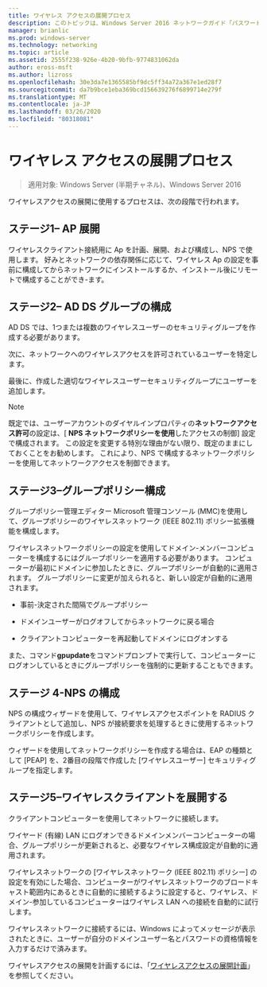 ```yaml
---
title: ワイヤレス アクセスの展開プロセス
description: このトピックは、Windows Server 2016 ネットワークガイド「パスワードベースの 802.1 X 認証ワイヤレスアクセスの展開」に含まれています。
manager: brianlic
ms.prod: windows-server
ms.technology: networking
ms.topic: article
ms.assetid: 2555f238-926e-4b20-9bfb-9774831062da
author: eross-msft
ms.author: lizross
ms.openlocfilehash: 30e3da7e1365585bf9dc5ff34a72a367e1ed28f7
ms.sourcegitcommit: da7b9bce1eba369bcd156639276f6899714e279f
ms.translationtype: MT
ms.contentlocale: ja-JP
ms.lasthandoff: 03/26/2020
ms.locfileid: "80318081"
---
```

# <a name="wireless-access-deployment-process"></a>ワイヤレス アクセスの展開プロセス

>適用対象: Windows Server (半期チャネル)、Windows Server 2016

ワイヤレスアクセスの展開に使用するプロセスは、次の段階で行われます。

## <a name="stage-1--ap-deployment"></a>ステージ1– AP 展開

ワイヤレスクライアント接続用に Ap を計画、展開、および構成し、NPS で使用します。 好みとネットワークの依存関係に応じて、ワイヤレス Ap の設定を事前に構成してからネットワークにインストールするか、インストール後にリモートで構成することができ\-ます。

## <a name="stage-2--adds-group-configuration"></a>ステージ2– AD DS グループの構成

AD DS では、1つまたは複数のワイヤレスユーザーのセキュリティグループを作成する必要があります。

次に、ネットワークへのワイヤレスアクセスを許可されているユーザーを特定します。

最後に、作成した適切なワイヤレスユーザーセキュリティグループにユーザーを追加します。

>[!NOTE]
>既定では、ユーザーアカウントのダイヤルインプロパティの**ネットワークアクセス許可**の設定は、[ **NPS ネットワークポリシーを使用**したアクセスの制御] 設定で構成されます。 この設定を変更する特別な理由がない限り、既定のままにしておくことをお勧めします。 これにより、NPS で構成するネットワークポリシーを使用してネットワークアクセスを制御できます。

## <a name="stage-3--group-policy-configuration"></a>ステージ3–グループポリシー構成

グループポリシー管理エディター Microsoft 管理コンソール \(MMC\)を使用して、グループポリシーのワイヤレスネットワーク \(IEEE 802.11\) ポリシー拡張機能を構成します。

ワイヤレスネットワークポリシーの設定を使用してドメイン\-メンバーコンピューターを構成するにはグループポリシーを適用する必要があります。 コンピューターが最初にドメインに参加したときに、グループポリシーが自動的に適用されます。 グループポリシーに変更が加えられると、新しい設定が自動的に適用されます。

- 事前\-決定された間隔でグループポリシー

- ドメインユーザーがログオフしてからネットワークに戻る場合

- クライアントコンピューターを再起動してドメインにログオンする

また、コマンド**gpupdate**をコマンドプロンプトで実行して、コンピューターにログオンしているときにグループポリシーを強制的に更新することもできます。

## <a name="stage-4--nps-configuration"></a>ステージ 4-NPS の構成

NPS の構成ウィザードを使用して、ワイヤレスアクセスポイントを RADIUS クライアントとして追加し、NPS が接続要求を処理するときに使用するネットワークポリシーを作成します。

ウィザードを使用してネットワークポリシーを作成する場合は、EAP の種類として [PEAP] を、2番目の段階で作成した [ワイヤレスユーザー] セキュリティグループを指定します。

## <a name="stage-5--deploy-wireless-clients"></a>ステージ5–ワイヤレスクライアントを展開する

クライアントコンピューターを使用してネットワークに接続します。

ワイヤード (有線) LAN にログオンできるドメインメンバーコンピューターの場合、グループポリシーが更新されると、必要なワイヤレス構成設定が自動的に適用されます。

ワイヤレスネットワークの [ワイヤレスネットワーク \(IEEE 802.11\) ポリシー] の設定を有効にした場合、コンピューターがワイヤレスネットワークのブロードキャスト範囲内にあるときに自動的に接続するように設定すると、ワイヤレス、ドメイン\-参加しているコンピューターはワイヤレス LAN への接続を自動的に試行します。

ワイヤレスネットワークに接続するには、Windows によってメッセージが表示されたときに、ユーザーが自分のドメインユーザー名とパスワードの資格情報を入力するだけで済みます。

ワイヤレスアクセスの展開を計画するには、「[ワイヤレスアクセスの展開計画](d-wireless-access-planning.md)」を参照してください。
